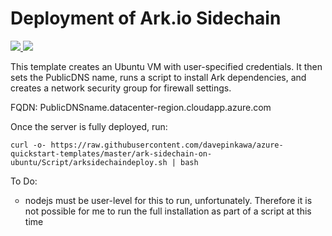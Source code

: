 # Deployment of Ark.io Sidechain

<a href="https://portal.azure.com/#create/Microsoft.Template/uri/https%3A%2F%2Fraw.githubusercontent.com%2Fdavepinkawa%2Fazure-quickstart-templates%2Fmaster%2Fark-sidechain-on-ubuntu%2Fazuredeploy.json" target="_blank">
    <img src="http://azuredeploy.net/deploybutton.png"/>
</a>
<a href="http://armviz.io/#/?load=https%3A%2F%2Fraw.githubusercontent.com%2Fdavepinkawa%2Fazure-quickstart-templates%2Fmaster%2Fark-sidechain-on-ubuntu%2Fazuredeploy.json" target="_blank">
    <img src="http://armviz.io/visualizebutton.png"/>
</a>

<p>This template creates an Ubuntu VM with user-specified credentials. It then sets the PublicDNS name, runs a script to install Ark dependencies, and creates a network security group for firewall settings.</p>
<p>FQDN:  PublicDNSname.datacenter-region.cloudapp.azure.com</p>
<p>Once the server is fully deployed, run: <p> 
<code>curl -o- https://raw.githubusercontent.com/davepinkawa/azure-quickstart-templates/master/ark-sidechain-on-ubuntu/Script/arksidechaindeploy.sh | bash </code>

<p>To Do:</p>
<ul style="list-style-type:circle">
    <li>nodejs must be user-level for this to run, unfortunately. Therefore it is not possible for me to run the full installation as part of a script at this time</li
</ul>




